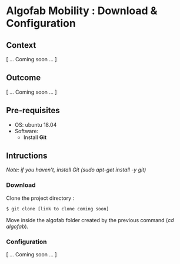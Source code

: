 
# Algofab Mobility : Download & Configuration

## Context 

[ ... Coming soon ... ]

## Outcome 

[ ... Coming soon ... ]

## Pre-requisites 

* OS: ubuntu 18.04
* Software: 
  * Install **Git**


## Intructions

_Note: if you haven't, install Git (sudo apt-get install -y git)_

### Download 

Clone the project directory : 

```bash
$ git clone [link to clone coming soon]
```

Move inside the algofab folder created by the previous command (_cd algofab_).

### Configuration

[ ... Coming soon ... ]

